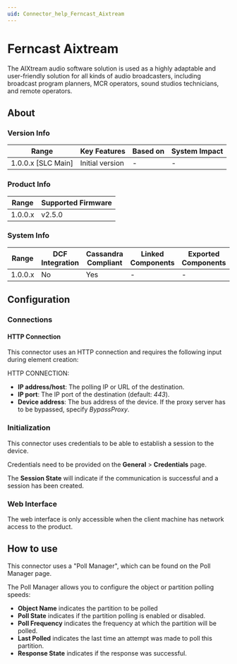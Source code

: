 ```yaml
---
uid: Connector_help_Ferncast_Aixtream
---
```


# Ferncast Aixtream

The AIXtream audio software solution is used as a highly adaptable and user-friendly solution for all kinds of audio broadcasters, including broadcast program planners, MCR operators, sound studios technicians, and remote operators.

## About

### Version Info

| **Range**            | **Key Features** | **Based on** | **System Impact** |
|----------------------|------------------|--------------|-------------------|
| 1.0.0.x \[SLC Main\] | Initial version  | \-           | \-                |

### Product Info

| **Range** | **Supported Firmware** |
|-----------|------------------------|
| 1.0.0.x   | v2.5.0                 |

### System Info

| **Range** | **DCF Integration** | **Cassandra Compliant** | **Linked Components** | **Exported Components** |
|-----------|---------------------|-------------------------|-----------------------|-------------------------|
| 1.0.0.x   | No                  | Yes                     | \-                    | \-                      |

## Configuration

### Connections

#### HTTP Connection

This connector uses an HTTP connection and requires the following input during element creation:

HTTP CONNECTION:

- **IP address/host**: The polling IP or URL of the destination.
- **IP port**: The IP port of the destination (default: *443*).
- **Device address**: The bus address of the device. If the proxy server has to be bypassed, specify *BypassProxy*.

### Initialization

This connector uses credentials to be able to establish a session to the device.

Credentials need to be provided on the **General** \> **Credentials** page.

The **Session State** will indicate if the communication is successful and a session has been created.

### Web Interface

The web interface is only accessible when the client machine has network access to the product.

## How to use

This connector uses a "Poll Manager", which can be found on the Poll Manager page.

The Poll Manager allows you to configure the object or partition polling speeds:

- **Object Name** indicates the partition to be polled
- **Poll State** indicates if the partition polling is enabled or disabled.
- **Poll Frequency** indicates the frequency at which the partition will be polled.
- **Last Polled** indicates the last time an attempt was made to poll this partition.
- **Response State** indicates if the response was successful.
